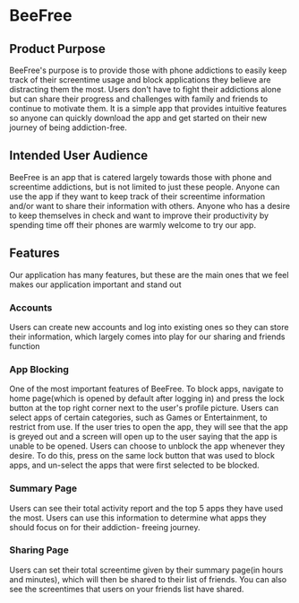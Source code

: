 # BeeFree
## Product Purpose
BeeFree's purpose is to provide those with phone addictions to easily keep track of their screentime usage and block applications they believe are distracting them the most.
Users don't have to fight their addictions alone but can share their progress and challenges with family and friends to continue to motivate them. It is a simple app that 
provides intuitive features so anyone can quickly download the app and get started on their new journey of being addiction-free.
## Intended User Audience
BeeFree is an app that is catered largely towards those with phone and screentime addictions, but is not limited to just these people. Anyone can use the app if they want to
keep track of their screentime information and/or want to share their information with others. Anyone who has a desire to keep themselves in check and want to improve 
their productivity by spending time off their phones are warmly welcome to try our app.
## Features
Our application has many features, but these are the main ones that we feel makes our application important and stand out 
### Accounts
Users can create new accounts and log into existing ones so they can store their information, which largely comes into play for our sharing and friends function
### App Blocking
One of the most important features of BeeFree. To block apps, navigate to home page(which is opened by default after logging in) and press the lock button at the top right corner next to the user's profile picture. Users can select apps of certain categories, such as Games or Entertainment, to restrict from use. If the user tries to open the app,
they will see that the app is greyed out and a screen will open up to the user saying that the app is unable to be opened. Users can choose to unblock the app whenever they desire. To do this, press on the same lock button that was used to block apps, and un-select the apps that were first selected to be blocked.
### Summary Page
Users can see their total activity report and the top 5 apps they have used the most. Users can use this information to determine what apps they should focus on for their addiction-
freeing journey.
### Sharing Page
Users can set their total screentime given by their summary page(in hours and minutes), which will then be shared to their list of friends. You can also see the screentimes that users on your friends list have shared. 
